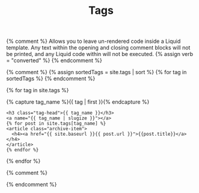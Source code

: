 ﻿---
layout: page
permalink: /tags/
title: Tags
---
{% comment %}
Allows you to leave un-rendered code inside a Liquid template. Any text within the opening and closing comment blocks will not be printed, and any Liquid code within will not be executed.
{% assign verb = "converted" %}
{% endcomment %}

<div id="archives">
  
  {% comment %}
  {% assign sortedTags = site.tags | sort %}
  {% for tag in sortedTags %}
  {% endcomment %}
  
{% for tag in site.tags %}
  <div class="archive-group">
    {% capture tag_name %}{{ tag | first }}{% endcapture %}
    <div id="#{{ tag_name | slugize }}"></div>
    <p></p>

    <h3 class="tag-head">{{ tag_name }}</h3>
    <a name="{{ tag_name | slugize }}"></a>
    {% for post in site.tags[tag_name] %}
    <article class="archive-item">
      <h4><a href="{{ site.baseurl }}{{ post.url }}">{{post.title}}</a></h4>
    </article>
    {% endfor %}
  </div>
{% endfor %}
</div>

{% comment %}
<script type="text/javascript">
<!-- 
  let tags = '['
  {% for tag in site.tags %}
  tags += "'" + {{ tag }} + "' ,"
  {% endfor %}
  tags += ']'

  console.log(tags);
-->
</script>

<script type="text/javascript">
  <!-- 
  var jekyllTags = {{ site.tags | jsonify }};

  console.log(jekyllTags);
  -->

</script>
{% endcomment %}